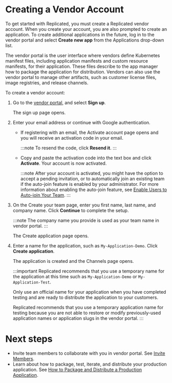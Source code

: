 # Creating a Vendor Account

To get started with Replicated, you must create a Replicated vendor account. When you create your account, you are also prompted to create an application. To create additional applications in the future, log in to the vendor portal and select **Create new app** from the Applications drop-down list.

The vendor portal is the user interface where vendors define Kubernetes manifest files, including application manifests and custom resource manifests, for their application. These files describe to the app manager how to package the application for distribution. Vendors can also use the vendor portal to manage other artifacts, such as customer license files, image registries, and release channels.

To create a vendor account:

1. Go to the [vendor portal](https://vendor.replicated.com), and select **Sign up**.

    The sign up page opens.
3. Enter your email address or continue with Google authentication.

    - If registering with an email, the Activate account page opens and you will receive an activation code in your email.

      :::note
      To resend the code, click **Resend it**.
      :::

    - Copy and paste the activation code into the text box and click **Activate**. Your account is now activated.

      :::note
      After your account is activated, you might have the option to accept a pending invitation, or to automatically join an existing team if the auto-join feature is enabled by your administrator. For more information about enabling the auto-join feature, see [Enable Users to Auto-join Your Team](https://docs.replicated.com/vendor/team-management#enable-users-to-auto-join-your-team).
      :::

4. On the Create your team page, enter you first name, last name, and company name. Click **Continue** to complete the setup.

    :::note
    The company name you provide is used as your team name in vendor portal.
    :::

     The Create application page opens.

5. Enter a name for the application, such as `My-Application-Demo`. Click **Create application**.

    The application is created and the Channels page opens.

   :::important
   Replicated recommends that you use a temporary name for the application at this time such as `My-Application-Demo` or `My-Application-Test`.

   Only use an official name for your application when you have completed testing and are ready to distribute the application to your customers.

   Replicated recommends that you use a temporary application name for testing because you are not able to restore or modify previously-used application names or application slugs in the vendor portal.
   :::

# Next steps
* Invite team members to collaborate with you in vendor portal. See [Invite Members](team-management#invite-members).
* Learn about how to package, test, iterate, and distribute your production application. See [How to Package and Distribute a Production Application](distributing-workflow).

